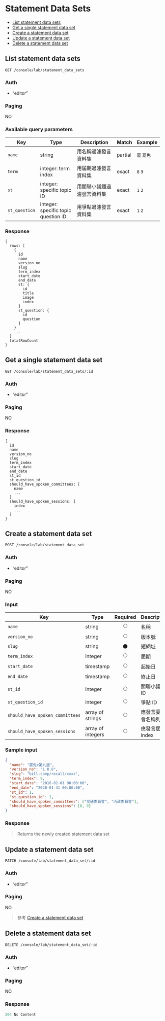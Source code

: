 # Statement Data Sets

- [List statement data sets](#list-statement-data-sets)
- [Get a single statement data set](#get-a-single-statement-data-set)
- [Create a statement data set](#create-a-statement-data-set)
- [Update a statement data set](#update-a-statement-data-set)
- [Delete a statement data set](#delete-a-statement-data-set)

## List statement data sets
```
GET /console/lab/statement_data_sets
```

### Auth
- “editor”

### Paging
NO

### Available query parameters

| Key | Type | Description | Match | Example |
| --- | --- | --- | --- | --- |
| `name` | string | 用名稱過濾發言資料集 | partial | `罷` `罷免` |
| `term` | integer: term index | 用屆期過濾發言資料集 | exact | `8` `9` |
| `st` | integer: specific topic ID | 用關聯小議題過濾發言資料集 | exact | `1` `2` |
| `st_question` | integer: specific topic question ID | 用爭點過濾發言資料集 | exact | `1` `2` |

### Response
```
{
  rows: [
    {
      id
      name
      version_no
      slug
      term_index
      start_date
      end_date
      st: {
        id
        title
        image
        index
      }
      st_question: {
        id
        question
      }
    }
    ...
  ]
  totalRowCount
}
```

## Get a single statement data set
```
GET /console/lab/statement_data_sets/:id
```

### Auth
- “editor”

### Paging
NO

### Response
```
{
  id
  name
  version_no
  slug
  term_index
  start_date
  end_date
  st_id
  st_question_id
  should_have_spoken_committees: [
    name
    ...
  ]
  should_have_spoken_sessions: [
    index
    ...
  ]
}
```

## Create a statement data set
```
POST /console/lab/statement_data_set
```

### Auth
- “editor”

### Paging
NO

### Input

| Key | Type | Required | Description |
| --- | --- | :---: | --- |
| `name` | string | 🌕 | 名稱 |
| `version_no` | string | 🌕 | 版本號 |
| `slug` | string | 🌑 | 短網址 |
| `term_index` | integer | 🌕 | 屆期 |
| `start_date` | timestamp | 🌕 | 起始日 |
| `end_date` | timestamp | 🌕 | 終止日 |
| `st_id` | integer | 🌕 | 關聯小議題 ID |
| `st_question_id` | integer | 🌕 | 爭點 ID |
| `should_have_spoken_committees` | array of strings | 🌕 | 應發言委員會名稱列表 |
| `should_have_spoken_sessions` | array of integers | 🌕 | 應發言屆期 index |

### Sample input
```json
{
  "name": "罷免x第九屆",
  "version_no": "1.0.0",
  "slug": "bill-comp/recall/xxxx",
  "term_index": 9,
  "start_date": "2016-02-01 00:00:00",
  "end_date": "2020-01-31 00:00:00",
  "st_id": 1,
  "st_question_id": 1,
  "should_have_spoken_committees": ["交通委員會", "內政委員會"],
  "should_have_spoken_sessions": [8, 9]
}
```

### Response
> Returns the newly created statement data set

## Update a statement data set
```
PATCH /console/lab/statement_data_set/:id
```

### Auth
- “editor”

### Paging
NO

> 參考 [Create a statement data set](#create-a-statement-data-set)

## Delete a statement data set
```
DELETE /console/lab/statement_data_set/:id
```

### Auth
- “editor”

### Paging
NO

### Response
```javascript
204 No Content
```
